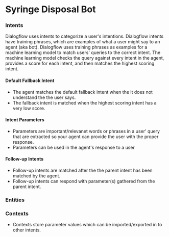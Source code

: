 # Syringe Disposal Bot

### Intents
Dialogflow uses intents to categorize a user's intentions. Dialogflow intents have training phrases, which are examples of what a user might say to an agent (aka bot). Dialogflow uses training phrases as examples for a machine learning model to match users' queries to the correct intent. The machine learning model checks the query against every intent in the agent, provides a score for each intent, and then matches the highest scoring intent.

#### Default Fallback Intent
* The agent matches the default fallback intent when the it does not understand the the user says.
* The fallback intent is matched when the highest scoring intent has a very low score.

#### Intent Parameters

* Parameters are important/relevanet words or phrases in a user' query that are extracted so your agent can provide the user with the proper response.
* Parameters can be used in the agent's response to a user

#### Follow-up Intents
* Follow-up intents are matched after the the parent intent has been matched by the agent.
* Follow-up intents can respond with parameter(s) gathered from the parent intent.

### Entities

### Contexts

* Contexts store parameter values which can be imported/exported in to other intents.
